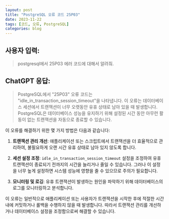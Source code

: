 ```yaml
---
layout: post
title: "PostgreSQL 오류 코드 25P03"
date: 2023-11-22
tags: [코드, 오류, PostgreSQL]
categories: blog
---
```


## 사용자 입력:
> postgresql에서 25P03 에러 코드에 대해서 알려줘.

## ChatGPT 응답:
> PostgreSQL에서 "25P03" 오류 코드는 "idle_in_transaction_session_timeout"을 나타냅니다. 이 오류는 데이터베이스 세션에서 트랜잭션이 너무 오랫동안 유휴 상태로 남아 있을 때 발생합니다. PostgreSQL은 데이터베이스 성능을 유지하기 위해 설정된 시간 동안 아무런 활동이 없는 트랜잭션을 자동으로 종료할 수 있습니다.

이 오류를 해결하기 위한 몇 가지 방법은 다음과 같습니다:

1. **트랜잭션 관리 개선**: 애플리케이션 또는 스크립트에서 트랜잭션을 더 효율적으로 관리하여, 불필요하게 오랜 시간 유휴 상태로 남아 있지 않도록 합니다.

2. **세션 설정 조정**: `idle_in_transaction_session_timeout` 설정을 조정하여 유휴 트랜잭션이 종료되기 전까지의 시간을 늘리거나 줄일 수 있습니다. 그러나 이 설정을 너무 높게 설정하면 시스템 성능에 영향을 줄 수 있으므로 주의가 필요합니다.

3. **모니터링 및 로깅**: 유휴 트랜잭션이 발생하는 원인을 파악하기 위해 데이터베이스의 로그를 모니터링하고 분석합니다.

이 오류는 일반적으로 애플리케이션 또는 사용자가 트랜잭션을 시작한 후에 적절한 시간 내에 커밋하거나 롤백을 수행하지 않을 때 발생합니다. 따라서 트랜잭션 관리를 개선하거나 데이터베이스 설정을 조정함으로써 해결할 수 있습니다.

